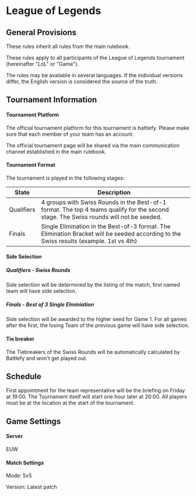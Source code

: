 # League of Legends

## General Provisions

These rules inherit all rules from the main rulebook.

These rules apply to all participants of the League of Legends tournament (hereinafter "LoL" or "Game").

The rules may be available in several languages. If the individual versions differ, the English version is considered the source of the truth.

## Tournament Information

#### Tournament Platform

The official tournament platform for this tournament is battlefy.
Please make sure that each member of your team has an account.

The official tournament page will be shared via the main communication channel established in the main rulebook.

#### Tournament Format

The tournament is played in the following stages:

| State      | Description                                                                                                                             |
|------------|-----------------------------------------------------------------------------------------------------------------------------------------|
| Qualifiers | 4 groups with Swiss Rounds in the Best-of-1 format. The top 4 teams qualify for the second stage. The Swiss rounds will not be seeded.  |
| Finals     | Single Elimination in the Best-of-3 format. The Elimination Bracket will be seeded according to the Swiss results (example. 1st vs 4th) |

#### Side Selection

##### Qualifiers - Swiss Rounds

Side selection will be determined by the listing of the match, first named team will have side selection.

##### Finals - Best of 3 Single Elminiation

Side selection will be awarded to the higher seed for Game 1. For all games after the first, the losing Team of the previous game will have side selection.

#### Tie breaker

The Tiebreakers of the Swiss Rounds will be automatically calculated by Battlefy and won't get played out.

## Schedule

First appointment for the team representative will be the briefing on Friday at 19:00. The Tournament itself will start one hour later at 20:00.
All players must be at the location at the start of the tournament.

## Game Settings

#### Server

EUW

#### Match Settings

Mode: 5v5

Version: Latest patch
